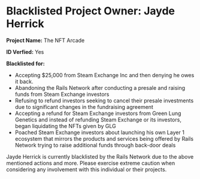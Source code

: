 # Blacklisted Project Owner: Jayde Herrick

**Project Name:** The NFT Arcade

**ID Verfied:** Yes

**Blacklisted for:**

- Accepting $25,000 from Steam Exchange Inc and then denying he owes it back.
- Abandoning the Rails Network after conducting a presale and raising funds from Steam Exchange investors
- Refusing to refund investors seeking to cancel their presale investments due to significant changes in the fundraising agreement
- Accepting a refund for Steam Exchange investors from Green Lung Genetics and instead of refunding Steam Exchange or its investors, began liquidating the NFTs given by GLG
- Poached Steam Exchange investors about launching his own Layer 1 ecosystem that mirrors the products and services being offered by Rails Network trying to raise additional funds through back-door deals

Jayde Herrick is currently blacklisted by the Rails Network due to the above mentioned actions and more. Please exercise extreme caution when considering any involvement with this individual or their projects.
